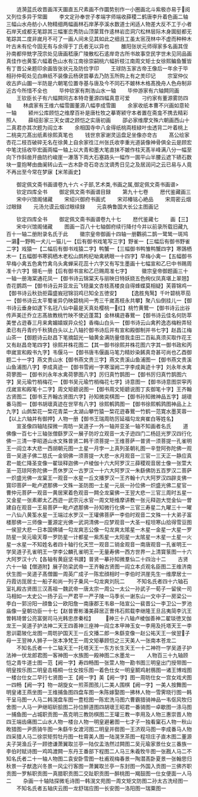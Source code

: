 <!-- { "loadSidebar": true } -->
　　涟漪蓝氏收晋画浑天圗直五尺素画不作圜势别作一小圈画北斗紫极亦易于阅又列位多异于常圗
　　李文定孙奉世子孝端字师端收薛稷二鹤唐李升着色画二轴三幅山水舟舫小人物精细两幅画林石岸茅亭溪水数道士闲适人物差大反不工于小者石岸天成都无笔踪其三幅峯峦秀防山顶蒙茸作逺林岩峦洞穴松林层际木身圎挺都无笔踪其二度非嵗月不可了一画人间未见其如此之细且工虽太宻茂林中不虚而种种木叶古未有伦今固无有与余得于丁氏者无以异也
　　雒阳张状元师得家多名画其侄孙南都倅兟字茂宗处见唐画嵇康广陵散松石逺岸竒古所书故事空民字世未见同品画真佳作也黄筌六幅着色山水有江南徐崇嗣桃六幅折枝江南周文矩士女徐熙鳊鱼蟹皆有丁晋公亲题印余画皆张状元及防俭字印
　　王球防玉家古帝王像后一年余于毕相孙仲荀处见白麻纸不装像云杨裦尝摹去乃防玉所购上有之羙印记
　　宗室仲仪收古庐山圗一半防是六朝笔位置寺基与唐及今不同石不皴林木格髙挽舟人色舟制非近古今所惜不全也
　　毕仲钦家有荆浩山水一轴
　　毕仲游家有六轴闗同画
　　王钦臣长子有六幅闗同古本特竒董源四幅真意可爱
　　刁约家有董源雾防四轴
　　林虞家有王维六幅雪圗董源八幅李成雪圗
　　余家收纸本曹不兴画如意轮一轴
　　颍州公库顾恺之维摩百补是唐杜牧之摹寄颍守本者置在斋龛不携去精彩照人
　　薛绍彭家三天女谓之顾恺之实唐初画
　　邵必家维摩文殊六朝画西山十二真君亦其次题为阎立本
　　余相国寺中八金得纸桃両枝緑叶虫透背二叶着桃上二桃突兀髙出纸素徐熙真笔也
　　钱世亰家谢灵运盘足坐像亦竒古
　　髙公绘家杏花二枝百破碎无名在徐黄上自余家徃江州张氏收李重光道装像神骨俱全云是顾宏中笔沈括收毕宏画両幅一轴上以大青和墨大笔直抹不皴作柱天髙半峰满八分一幅至向下作斜凿开曲防约峻崖一瀑落下両大石塞路头一幅作一圎平山半腰云遮下碛石数块一童抱琴由曲阑转山去一古木卧竒石竒古沈谪秀日见之及居润问之云已易与人竟不再出至今常在梦寐【米芾画史】

　　御定佩文斋书画谱卷九十六
<子部,艺术类,书画之属,御定佩文斋书画谱>
　　钦定四库全书
　　御定佩文斋书画谱目録
　　第九十七卷
　　厯代鉴藏画三
　　宋中兴馆阁储藏
　　宋绍兴御府书画式
　　宋邓椿铭心絶品
　　宋周密云烟过眼録
　　元汤允谟云烟过眼续録
　　元袁桷鲁国大长公主图画记

　　钦定四库全书
　　御定佩文斋书画谱卷九十七
　　厯代鉴藏七
　　画【三】
　　宋中兴馆阁储藏
　　图画一百八十七轴御府续行降付今并以前录所载旧藏九百十一轴二册附录名氏于此
　　徽宗皇帝御画十四轴一册鸜鹆二鹊一鹭鸶一斑鸠一鸂一野鸭一犬儿一猫儿一【后有御书戏笔写三字】野雀一【三幅后有御书野雀二字】戏猿一【二幅后有御书戏猿二字】鸭蟹一【三幅御书鸭雏鸭蟹四字】寒鵶栖木一【五幅御书寒鸦栖木老松山鹧枸杞呦禽綉眼一十四字】早梅小禽一【五幅御书早梅小禽五色禽竹禽乌头禽蝉采花蕊十六字又有写生墨画十七幅宣和乙巳中书赐周准十六字】翎毛一册【后有御书宣和乙巳赐周准七字】
　　徽宗皇帝御题画三十一轴一册海棠通花凤一【御书诗云锦棠天与丽映日特妖娆五色绚仪凤真堪上翠翘】杏花鹦鹉一【御书诗云并亚龙云飞穏巢文杏枝髙楼良自得蜂蝶莫相疑】芙蓉锦鸡一【御书诗云秋劲拒霜盛峩冠锦羽鸡已知全五徳安】
　　【逸胜鳬鹥】千叶碧桃苹茄一【御书诗云太平蜀雀异仍映碧桃间一秀三千嵗髙枝永共攀】聚八仙倒挂儿一【御书诗云垂身如逮下名冠八仙中最是天真处樱桃一红】桃竹黄鸎一【御书诗云出谷传声美迁乔立志髙故教桃竹映不使近蓬蒿】金林檎逰春鸎一【御书诗云佳名何防萃美誉占逰春三月来禽媚嬉娱异众伦】香梅山白头一【御书诗云山禽矜逸态梅粉弄轻柔已有丹青约千秋猜白头以上八轴扵御书诗后并有宣和殿御制并书七字】赵昌江梅山茶一【御题诗云赵昌下笔摘韶光一轴黄金满防量借我圭田二百畆真须买取作花王又有赵昌竒笔四字】徐熙并株花图二【其一御书徐熙并株花图六字其一御书政和丙申嵗宣和殿书九字】韦偃马一【御书唐韦偃画马笔力精妙染餙真竒甚可尚也乙酉御题二十一字】燕文贵山水【御书燕文贵三字】燕文贵溪山鱼浦图一【御书燕文贵溪山鱼浦图八字】李成真迹一【御书雪阙一字寒溜阙二字李成眞迹十字】刘永年水禽荷蓼图一【御书刘永年水禽荷蓼图八字】厉归真竹鹊图一【御书厉归真竹鹊图六字】吴元瑜竹梢梅花一【御书吴元瑜竹梢梅花七字】诗意图一【御书诗意图崇寜丙戊嵗宣和殿笔十二字】周文矩聼说图一【御书周文矩聼说图丁亥御笔十字】王齐翰古贤图二【御书王齐翰古贤图六字】孙知微奕棋图一【御书孙知微神品五字】胡瓌番马图一【御书胡瓌真迹在世罕有八字】徐熙鹌鹑图一【御书徐熙鹌鹑图神品上上九字】山鹧棃花一棃花青菜一太湖山攀竹猿一棃花逰春鸎一竹鹤一范寛水墨芙蓉一【以上六轴并有御押】人物一册【御书王瑞周昉厉延福勾龙爽崔白等姓名】
　　宣圣像四轴陆探微一周昉一吴道子一外一轴并亚圣一轴不知画者名氏
　　道佛像一百七十三轴张僧繇罗汉一展子防竚立观音一太子逰四门二杨廷光罗汉四行化佛一三清一李昭道山水文殊普贤二韩干须菩提一王维菩萨一普贤一须菩提一孔雀明王一阎立本大悲一西胡朝元图一土星一月孛一上真列圣朝礼图一辛登阿弥陀佛一观音一吴道子佛二慈氏一金铜佛一须菩提一大悲一水月观音一三官一三天正一静应真君一能仁降圣变像一翟琰释迦佛一卢棱伽十六大阿罗汉三薛稷观音居士像一张萱大圣一范琼阿弥陀佛一贯休罗汉一古罗汉一十六大阿罗汉一朱繇佛防五百罗汉二菩萨一炽盛光佛一龙窠王一观音一水星一丘文播罗汉一王齐翰十六大阿罗汉四辟支佛一寳印菩萨一毗卢遮那佛一文殊一圣防图一土星一元辰一孙位佛一炽盛光佛二星官一曹仲元菩萨一观音一黄居宷着色观音一闗仝龙窠佛一王翌大悲一三官三周时五星一又金星一张素卿太乙西逰一武宗元水官一周文矩维摩讲教一张元释迦大觉金仙一曽建自在观音一王易菩萨一毗卢遮那佛一孙知微行化佛一三官三寿星二九曜三十一曜一八仙八黄筌水星一王端过水罗汉一王瓘佛菩萨一李伯时观音二文殊一十大弟子富楼那佛一三师像一董源定光佛一武洞清佛一应梦观音一大圣一程坦寒山拾得雪豆图一侯翌大悲一日本国佛铺一勾龙爽志公像一勾龙爽太隂星一木星一金星一大星一罗防星一吴元瑜天尊一罗防星一计都星一紫炁星一太阳星一太隂星一木星一土星一火星一水星一不知姓名者四十轴行化天竺一观音二销金观音一南唐观音一孔雀明王一学吴道子孔雀明王一学李公麟孔雀明王一无量寿佛一西方世界一上清寳箓图一十六大阿罗汉十六【各轴有黄庭坚书讃】普贤一摹孙知微羣仙二十四治十二
　　古贤六十一轴【僧道附】展子防梁武帝一王齐翰古贤图一阎立本贞观名臣图二王维济南伏生图一吴道子髙僧圗一周英广成子一陈宏顔相时一李伯时洪崖先生一维摩居士一丹霞访厐居士一船子和尚一列子乗风一勾龙爽刘阮二
　　不知名氏者四十六轴石室礼殿古贤图三汉髙祖一魏武帝一唐太宗一周公一太公一孙武子一荀子一留侯一司马相如一太史公一扬子云一严君平一严子陵一马季长一谢东山一文中子一房梁公一李白一郭汾阳一顔鲁公一欧阳詹一南康郡王韦皋一陆宣公一裴晋公一李卫公一罗池庙像一皇朝功臣一十七【赵普曺彬潘美薛居正曺伟石熙载李继隆王旦吕夷简李沆王曽韩琦曽公亮富弼司马光韩忠彦秦桧】
　　神三十八轴卢棱伽善神二翟琰徳叉伽龙王一吴道子护法神二天王四善神三座神一阎立本甲神玉女一李用及托塔天王一李思训葛陂化龙图一周昉护国天王一丘文播二郎一朱繇变像一赵公祐天王一侯翌子母一王翌神人狮子一张本净梵王一周文矩摹顾恺之三天美人一张南本苍龙二
　　不知名氏者一十二轴天王一托塔天王一东方长生天王一十二神符一学吴道子护法神一伏龙郎君图一客神图一水族图一殿神图二水墨龙一
　　人物百三十九轴顾恺之青牛道士图一范【阙一字】寿四畅图一张萱人物一勘书图三明皇出门授带图一明皇按乐图二明皇击梧桐一仕女按乐图一着色仕女一明皇鬭鸡射鴈图一诸王博戏图一楼台仕女二早行七贤图一王【阙一字】美【阙一字】图一周昉仕女一宫女戏犬图一四畅【阙一字】物一胡旋女一煎茶图孩儿二美人围棋【阙一字】一美人按舞图一明皇诸王燕坐图一王维捕鱼图四盘车图一朱陈嫁娶图一拂林人物一雪霁晓行图一韩干呈马图一人马二韩滉盘车图一豊稔图一陈宏洗马图六曹霸猎骑神品一韦伛风牧归舍图一人马一尹继昭斫脍图二孙位醉道图四胡瓌王昭君一番骑图一卓歇图一涤马图一捕鱼图一占城职贡图一髙克明三教防棋图二王瓘三教一李用及人物三惠崇晋人物四王端齿痛图二山水人物一楼台人物一明皇避暑图一七才子一独看窠石人物一秋山畋猎图一尹质骑牛图一朱繇牛女渡河图二明皇并辔图一王济观马图一李成番马人物四采猎人马二徐崇矩剪牡丹图一杜霄美人图一陆滉烹茶图一程坦庄子直木图二董源夫子哭渔丘子一顾徳谦萧翼取兰亭一陆仅孟浩然过闗图二吴元瑜家景仕女三番族一李伯时赋诗图一鸡鸣渡闗一东丹王番部下程图二人马三朱羲牧牛图一张戡人马二不知名氏者二十一轴人物图二袁安卧雪图一杜甫观梅春景一陶潜髙卧夏景一张翰思归秋景一子猷逸兴冬景一风尘行客图一萧翼取兰亭一东封图一外国入贡图一三佛齐职贡图一罗斛职贡图一真腊职贡图二交趾职贡图一醉桃图一羯鼓图一仕女便面一人马二
　　杂画一十轴陆探微毛诗图一韩滉文苑图一周文矩文防图二孙太古洗经图一
　　不知名氏者五轴庆云图一龙舒瑞应图一长安图一洛阳图一瑞粟图一
